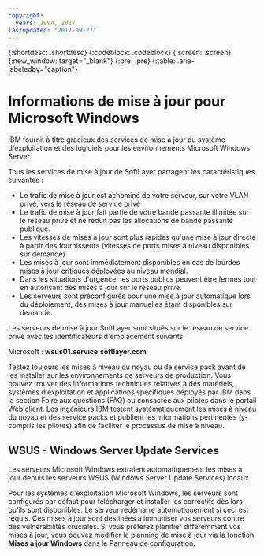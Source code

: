 ```yaml
---
copyright:
  years: 1994, 2017
lastupdated: "2017-09-27"
---
```


{:shortdesc: .shortdesc}
{:codeblock: .codeblock}
{:screen: .screen}
{:new_window: target="_blank"}
{:pre: .pre}
{:table: .aria-labeledby="caption"}

# Informations de mise à jour pour Microsoft Windows
IBM fournit à titre gracieux des services de mise à jour du système d'exploitation et des logiciels pour les environnements Microsoft Windows Server.

Tous les services de mise à jour de SoftLayer partagent les caractéristiques suivantes : 
* Le trafic de mise à jour est acheminé de votre serveur, sur votre VLAN privé, vers le réseau de service privé
* Le trafic de mise à jour fait partie de votre bande passante illimitée sur le réseau privé et ne réduit pas les allocations de bande passante publique.
* Les vitesses de mises à jour sont plus rapides qu'une mise à jour directe à partir des fournisseurs (vitesses de ports mises à niveau disponibles sur demande)
* Les mises à jour sont immédiatement disponibles en cas de lourdes mises à jour critiques déployées au niveau mondial.
* Dans les situations d'urgence, les ports publics peuvent être fermés tout en autorisant des mises à jour sur le réseau privé. 
*  Les serveurs sont préconfigurés pour une mise à jour automatique lors du déploiement, des mises à jour manuelles étant disponibles sur demande. 


Les serveurs de mise à jour SoftLayer sont situés sur le réseau de service privé avec les identificateurs d'emplacement suivants.

Microsoft : **wsus01.service.softlayer.com**

Testez toujours les mises à niveau du noyau ou de service pack avant de les installer sur les environnements de serveurs de production. Vous pouvez trouver des informations techniques relatives à des matériels, systèmes d'exploitation et applications spécifiques déployés par IBM dans la section Foire aux questions (FAQ) ou consacrée aux pilotes dans le portail Web client. Les ingénieurs IBM testent systématiquement les mises à niveau du noyau et des service packs et publient les informations pertinentes (y-compris les pilotes) afin de faciliter le processus de mise à niveau.


## WSUS - Windows Server Update Services

Les serveurs Microsoft Windows extraient automatiquement les mises à jour depuis les serveurs WSUS (Windows Server Update Services) locaux.

Pour les systèmes d'exploitation Microsoft Windows, les serveurs sont configurés par défaut pour télécharger et installer les correctifs dès lors qu'ils sont disponibles. Le serveur redémarre automatiquement si ceci est requis. Ces mises à jour sont destinées à immuniser vos serveurs contre des vulnérabilités cruciales. Si vous préférez planifier différemment vos mises à jour, vous pouvez modifier le planning de mise à jour via la fonction **Mises à jour Windows** dans le Panneau de configuration.
